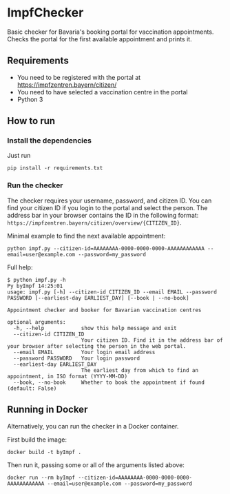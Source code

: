 # ImpfChecker

Basic checker for Bavaria's booking portal for vaccination appointments. 
Checks the portal for the first available appointment and prints it. 

## Requirements

- You need to be registered with the portal at https://impfzentren.bayern/citizen/
- You need to have selected a vaccination centre in the portal
- Python 3

## How to run

### Install the dependencies

Just run 
```shell
pip install -r requirements.txt
```

### Run the checker

The checker requires your username, password, and citizen ID.
You can find your citizen ID if you login to the portal and select the person. The address bar in your browser contains 
the ID in the following format: `https://impfzentren.bayern/citizen/overview/{CITIZEN_ID}`.

Minimal example to find the next available appointment:
```shell
python impf.py --citizen-id=AAAAAAAA-0000-0000-0000-AAAAAAAAAAAA --email=user@example.com --password=my_password
```

Full help: 
```
$ python impf.py -h                                                                                                                                                                                                                                                                Py byImpf 14:25:01
usage: impf.py [-h] --citizen-id CITIZEN_ID --email EMAIL --password PASSWORD [--earliest-day EARLIEST_DAY] [--book | --no-book]

Appointment checker and booker for Bavarian vaccination centres

optional arguments:
  -h, --help            show this help message and exit
  --citizen-id CITIZEN_ID
                        Your citizen ID. Find it in the address bar of your browser after selecting the person in the web portal.
  --email EMAIL         Your login email address
  --password PASSWORD   Your login password
  --earliest-day EARLIEST_DAY
                        The earliest day from which to find an appointment, in ISO format (YYYY-MM-DD)
  --book, --no-book     Whether to book the appointment if found (default: False)
```

## Running in Docker

Alternatively, you can run the checker in a Docker container.

First build the image:
```shell
docker build -t byImpf .
```

Then run it, passing some or all of the arguments listed above:
```shell
docker run --rm byImpf --citizen-id=AAAAAAAA-0000-0000-0000-AAAAAAAAAAAA --email=user@example.com --password=my_password
```
